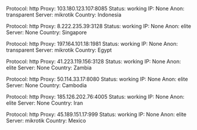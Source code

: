 Protocol: http
Proxy: 103.180.123.107:8085
Status: working
IP: None
Anon: transparent
Server: mikrotik
Country: Indonesia

Protocol: http
Proxy: 8.222.235.39:3128
Status: working
IP: None
Anon: elite
Server: None
Country: Singapore

Protocol: http
Proxy: 197.164.101.18:1981
Status: working
IP: None
Anon: transparent
Server: mikrotik
Country: Egypt

Protocol: http
Proxy: 41.223.119.156:3128
Status: working
IP: None
Anon: elite
Server: None
Country: Zambia

Protocol: http
Proxy: 50.114.33.17:8080
Status: working
IP: None
Anon: elite
Server: None
Country: Cambodia

Protocol: http
Proxy: 185.126.202.76:4005
Status: working
IP: None
Anon: elite
Server: None
Country: Iran

Protocol: http
Proxy: 45.189.151.17:999
Status: working
IP: None
Anon: elite
Server: mikrotik
Country: Mexico

